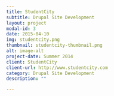```yaml
---
title: StudentCity
subtitle: Drupal Site Development
layout: project
modal-id: 3
date: 2015-04-10
img: studentcity.png
thumbnail: studentcity-thumbnail.png
alt: image-alt
project-date: Summer 2014
client: StudentCity
client-url: http://www.studentcity.com
category: Drupal Site Development
description: ""

---
```


